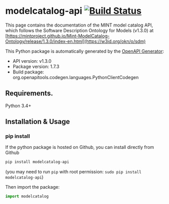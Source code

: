 # modelcatalog-api [![Build Status](https://travis-ci.org/mintproject/model-catalog-python-api-client.svg?branch=master)](https://travis-ci.org/mintproject/model-catalog-python-api-client)
This page contains the documentation of the MINT model catalog API, which follows the Software Description Ontology for Models (v1.3.0) at [https://mintproject.github.io/Mint-ModelCatalog-Ontology/release/1.3.0/index-en.html](https://w3id.org/okn/o/sdm) 

This Python package is automatically generated by the [OpenAPI Generator](https://openapi-generator.tech):

- API version: v1.3.0
- Package version: 1.7.3
- Build package: org.openapitools.codegen.languages.PythonClientCodegen

## Requirements.

Python 3.4+

## Installation & Usage
### pip install

If the python package is hosted on Github, you can install directly from Github

```sh
pip install modelcatalog-api
```
(you may need to run `pip` with root permission: `sudo pip install modelcatalog-api`)

Then import the package:
```python
import modelcatalog 
```
